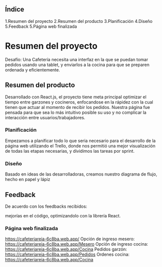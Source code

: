 ## Índice

1.Resumen del proyecto
2.Resumen del producto
3.Planificación
4.Diseño
5.Feedback
5.Página web finalizada

# Resumen del proyecto

Desafío: Una Cafetería necesita una interfaz en la que se puedan tomar pedidos usando una tablet, y enviarlos a la cocina para que se preparen ordenada y eficientemente.

## Resumen del producto

Desarrollado con React.js, el proyecto tiene meta principal optimizar el tiempo entre garzones y cocineros, enfocandose en la rápidez con la cual tienen que actuar al momento de  recibir los pedidos. Nuestra página fue pensada para que sea lo más intuitivo posible su uso y no complicar la interacción entre usuarios/trabajadores.

### Planificación

Empezamos a planificar todo lo que seria necesario para el desarrollo de la página web utilizando el Trello, donde nos permitió una mejor visualización de todas las etapas necesarias, y dividimos las tareas por sprint.

### Diseño
Basado en ideas de las desarrolladoras, creamos nuestro diagrama de flujo, hecho en papel y lápiz



## Feedback

De acuerdo con los feedbacks recibidos:

mejorías en el código, optimizandolo con la librería React.


### Página web finalizada

https://cafeteriareia-6c8ba.web.app/
Opción de ingreso mesero: https://cafeteriareia-6c8ba.web.app/Mesero
Opción de ingreso cocina: https://cafeteriareia-6c8ba.web.app/Cocina
Pedidos garzón: https://cafeteriareia-6c8ba.web.app/Pedidos
Ordenes cocina: https://cafeteriareia-6c8ba.web.app/Cocina




